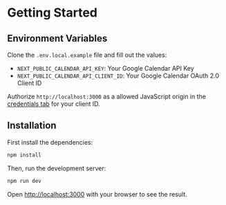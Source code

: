 # Getting Started

## Environment Variables

Clone the `.env.local.example` file and fill out the values:

- `NEXT_PUBLIC_CALENDAR_API_KEY`: Your Google Calendar API Key
- `NEXT_PUBLIC_CALENDAR_API_CLIENT_ID`: Your Google Calendar OAuth 2.0 Client ID

Authorize `http://localhost:3000` as a allowed JavaScript origin in the [credentials tab](https://console.developers.google.com/apis/credentials) for your client ID.

## Installation

First install the dependencies:

```bash
npm install
```

Then, run the development server:

```bash
npm run dev
```

Open [http://localhost:3000](http://localhost:3000) with your browser to see the result.
